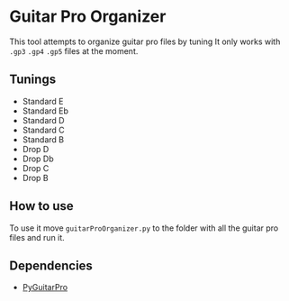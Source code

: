 # Guitar Pro Organizer

This tool attempts to organize guitar pro files by tuning
It only works with `.gp3` `.gp4` `.gp5` files at the moment.

## Tunings

- Standard E
- Standard Eb
- Standard D
- Standard C
- Standard B
- Drop D
- Drop Db
- Drop C
- Drop B

## How to use

To use it move `guitarProOrganizer.py` to the folder with all the guitar pro files and run it.

## Dependencies

- [PyGuitarPro](https://github.com/Perlence/PyGuitarPro)